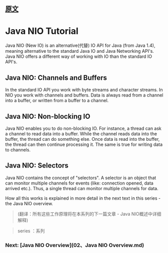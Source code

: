 

## [原文](http://tutorials.jenkov.com/java-nio/channel-to-channel-transfers.html)

# Java NIO Tutorial

Java NIO (New IO) is an alternative(代替) IO API for Java (from Java 1.4), 
meaning alternative to the standard Java IO and Java Networking API's. 
Java NIO offers a different way of working with IO than the standard IO API's.

## Java NIO: Channels and Buffers
In the standard IO API you work with byte streams and character streams. 
In NIO you work with channels and buffers. Data is always read from a channel into a buffer, 
or written from a buffer to a channel.

## Java NIO: Non-blocking IO
Java NIO enables you to do non-blocking IO. 
For instance, a thread can ask a channel to read data into a buffer. 
While the channel reads data into the buffer, the thread can do something else. 
Once data is read into the buffer, the thread can then continue processing it. 
The same is true for writing data to channels.

## Java NIO: Selectors
Java NIO contains the concept of "selectors". 
A selector is an object that can monitor multiple channels for events (like: connection opened, data arrived etc.). 
Thus, a single thread can monitor multiple channels for data.

How all this works is explained in more detail in the next text in this series - the Java NIO overview.
> (翻译：所有这些工作原理将在本系列的下一篇文章 - Java NIO概述中详细解释)

> series ：系列

### Next: [Java NIO Overview](02、Java NIO Overview.md)